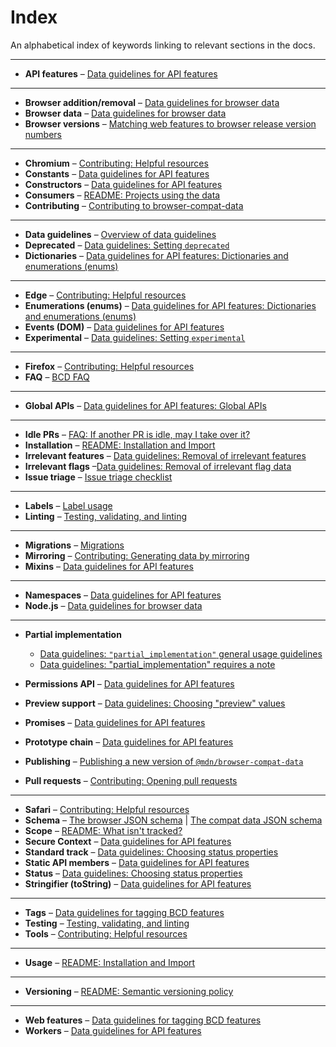 # Index

An alphabetical index of keywords linking to relevant sections in the docs.

---

- **API features** – [Data guidelines for API features](./data-guidelines/api.md)

---

- **Browser addition/removal** – [Data guidelines for browser data](./data-guidelines/browsers.md#addition-of-browsers)
- **Browser data** – [Data guidelines for browser data](./data-guidelines/browsers.md)
- **Browser versions** – [Matching web features to browser release version numbers](./matching-browser-releases/index.md#matching-web-features-to-browser-release-version-numbers)

---

- **Chromium** – [Contributing: Helpful resources](./contributing.md#chromium)
- **Constants** – [Data guidelines for API features](./data-guidelines/api.md#constants)
- **Constructors** – [Data guidelines for API features](./data-guidelines/api.md#constructors)
- **Consumers** – [README: Projects using the data](../README.md#projects-using-the-data)
- **Contributing** – [Contributing to browser-compat-data](./contributing.md)

---

- **Data guidelines** – [Overview of data guidelines](./data-guidelines/index.md)
- **Deprecated** – [Data guidelines: Setting `deprecated`](./data-guidelines/index.md#setting-deprecated)
- **Dictionaries** – [Data guidelines for API features: Dictionaries and enumerations (enums)](./data-guidelines/api.md#dictionaries-and-enumerations-enums)

---

- **Edge** – [Contributing: Helpful resources](./contributing.md#edge)
- **Enumerations (enums)** – [Data guidelines for API features: Dictionaries and enumerations (enums)](./data-guidelines/api.md#dictionaries-and-enumerations-enums)
- **Events (DOM)** – [Data guidelines for API features](./data-guidelines/api.md#dom-events-eventname_event)
- **Experimental** – [Data guidelines: Setting `experimental`](./data-guidelines/index.md#setting-experimental)

---

- **Firefox** – [Contributing: Helpful resources](./contributing.md#firefox)
- **FAQ** – [BCD FAQ](./faq.md)

---

- **Global APIs** – [Data guidelines for API features: Global APIs](./data-guidelines/api.md#global-apis)

---

- **Idle PRs** – [FAQ: If another PR is idle, may I take over it?](./faq.md#if-another-pr-is-idle-may-i-take-over-it)
- **Installation** – [README: Installation and Import](../README.md#installation-and-import)
- **Irrelevant features** – [Data guidelines: Removal of irrelevant features](./data-guidelines/index.md#removal-of-irrelevant-features)
- **Irrelevant flags** –[Data guidelines: Removal of irrelevant flag data](./data-guidelines/index.md#removal-of-irrelevant-flag-data)
- **Issue triage** – [Issue triage checklist](./issue-triage-checklist.md)

---

- **Labels** – [Label usage](./labels.md)
- **Linting** – [Testing, validating, and linting](./testing.md)

---

- **Migrations** – [Migrations](./migrations.md)
- **Mirroring** – [Contributing: Generating data by mirroring](./contributing.md#optional-generating-data-by-mirroring)
- **Mixins** – [Data guidelines for API features](./data-guidelines/api.md#mixins)

---

- **Namespaces** – [Data guidelines for API features](./data-guidelines/api.md#namespaces)
- **Node.js** – [Data guidelines for browser data](./data-guidelines/browsers.md#nodejs)

---

- **Partial implementation**
  - [Data guidelines: `"partial_implementation"` general usage guidelines](./data-guidelines/index.md#partial_implementation-general-usage-guidelines)
  - [Data guidelines: "partial_implementation" requires a note](./data-guidelines/index.md#partial_implementation-requires-a-note)

- **Permissions API** – [Data guidelines for API features](./data-guidelines/api.md#permissions-api-permissions-permissionname_permission)
- **Preview support** – [Data guidelines: Choosing "preview" values](./data-guidelines/index.md#choosing-preview-values)
- **Promises** – [Data guidelines for API features](./data-guidelines/api.md#methods-returning-promises-returns_promise)
- **Prototype chain** – [Data guidelines for API features](./data-guidelines/api.md#apis-moved-on-the-prototype-chain)
- **Publishing** – [Publishing a new version of `@mdn/browser-compat-data`](./publishing.md)
- **Pull requests** – [Contributing: Opening pull requests](./contributing.md#opening-pull-requests)

---

- **Safari** – [Contributing: Helpful resources](./contributing.md#safari)
- **Schema** – [The browser JSON schema](../schemas/browsers-schema.md) | [The compat data JSON schema](../schemas/compat-data-schema.md)
- **Scope** – [README: What isn't tracked?](../README.md#what-isnt-tracked)
- **Secure Context** – [Data guidelines for API features](./data-guidelines/api.md#secure-context-required-secure_context_required)
- **Standard track** – [Data guidelines: Choosing status properties](./data-guidelines/index.md#choosing-status-properties)
- **Static API members** – [Data guidelines for API features](./data-guidelines/api.md#static-api-members)
- **Status** – [Data guidelines: Choosing status properties](./data-guidelines/index.md#choosing-status-properties)
- **Stringifier (toString)** – [Data guidelines for API features](./data-guidelines/api.md#stringifier-attributes-tostring)

---

- **Tags** – [Data guidelines for tagging BCD features](./data-guidelines/tags.md)
- **Testing** – [Testing, validating, and linting](./testing.md)
- **Tools** – [Contributing: Helpful resources](./contributing.md#general)

---

- **Usage** – [README: Installation and Import](../README.md#usage)

---

- **Versioning** – [README: Semantic versioning policy](../README.md#semantic-versioning-policy)

---

- **Web features** – [Data guidelines for tagging BCD features](./data-guidelines/tags.md#the-web-features-namespace)
- **Workers** – [Data guidelines for API features](./data-guidelines/api.md#web-workers-worker_support)
